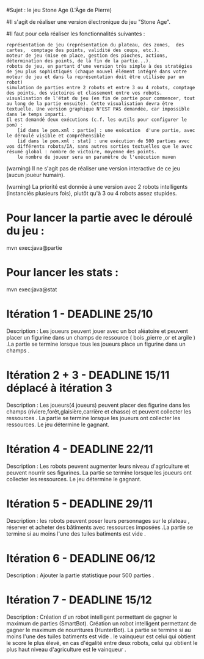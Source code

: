 #Sujet : le jeu Stone Age (L'Âge de Pierre)

#Il s'agit de réaliser une version électronique du jeu "Stone Age".

#Il faut pour cela réaliser les fonctionnalités suivantes :

    représentation de jeu (représentation du plateau, des zones,  des cartes,  comptage des points, validité des coups, etc.). 
    moteur de jeu (mise en place, gestion des pioches, actions, détermination des points, de la fin de la partie...).
    robots de jeu, en partant d'une version très simple à des stratégies de jeu plus sophistiqués (chaque nouvel élément intégré dans votre moteur de jeu et dans la représentation doit être utilisée par un robot)
    simulation de parties entre 2 robots et entre 3 ou 4 robots, comptage des points, des victoires et classement entre vos robots.
    visualisation de l'état du jeu (en fin de partie pour commencer, tout au long de la partie ensuite). Cette visualisation devra être textuelle. Une version graphique N'EST PAS demandée, car impossible dans le temps imparti.
    Il est demandé deux exécutions (c.f. les outils pour configurer le pom) : 
        [id dans le pom.xml : partie] : une exécution  d'une partie, avec le déroulé visible et compréhensible
        [id dans le pom.xml : stat] : une exécution de 500 parties avec vos différents robots/IA, sans autres sorties textuelles que le avec résumé global : nombre de victoire, moyenne des points.
        le nombre de joueur sera un paramètre de l'exécution maven

(warning) Il ne s'agit pas de réaliser une version interactive de ce jeu (aucun joueur humain).

(warning) La priorité est donnée à une version avec 2 robots intelligents (instanciés plusieurs fois), plutôt qu'à 3 ou 4 robots assez stupides.




# Pour lancer la partie avec le déroulé du jeu :
mvn exec:java@partie 
# Pour lancer les stats :
mvn exec:java@stat


# Itération 1 - DEADLINE 25/10

Description : Les joueurs peuvent jouer avec un bot aléatoire et peuvent  placer un figurine dans un champs de ressource ( bois ,pierre ,or  et argile ) .La partie se termine lorsque tous les joueurs place  un figurine dans un champs .

# Itération 2 + 3 - DEADLINE 15/11 déplacé à itération 3

Description : Les joueurs(4 joueurs) peuvent placer des figurine dans les champs  (riviere,forêt,glaisière,carrière et chasse)  et peuvent collecter les ressources . La partie se termine lorsque les joueurs ont collecter les ressources. Le jeu détermine le gagnant. 


# Itération 4 - DEADLINE 22/11
Description : Les robots peuvent augmenter leurs niveau d'agriculture et peuvent nourrir ses figurines. La partie se termine lorsque les joueurs ont collecter les ressources. Le jeu détermine le gagnant.


# Itération 5 - DEADLINE 29/11

Description : les robots peuvent poser leurs personnages sur le plateau , réserver et acheter des bâtiments avec ressources imposées .La partie se termine si au moins l'une des tuiles batiments est vide .

# Itération 6 - DEADLINE 06/12

Description : Ajouter la partie statistique pour 500 parties .

# Itération 7 - DEADLINE 15/12

Description : Création d'un robot intelligent permettant de gagner le maximum de parties (SmartBot). Création un robot intelligent permettant de gagner le maximum de nourritures (HunterBot). La partie se termine si au moins l'une des tuiles batiments est vide . le vainqueur est celui qui obtient le score le plus élevé, en cas d'égalité entre deux robots, celui qui obtient le plus haut niveau d'agriculture est le vainqueur .






